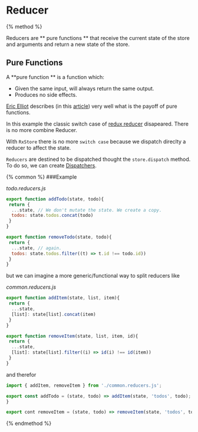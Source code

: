 # Reducer

{% method %}

Reducers are ** pure functions ** that receive the current state of the store and arguments and return a new state of the store. 

## Pure Functions
A **pure function ** is a function which:
 * Given the same input, will always return the same output.
 * Produces no side effects.

[Eric Elliot](https://twitter.com/_ericelliott) describes (in this [article](https://medium.com/javascript-scene/master-the-javascript-interview-what-is-a-pure-function-d1c076bec976)) very well what is the payoff of pure functions.
 
In this example the classic switch case of [redux reducer](https://redux.js.org/basics/reducers#handling-more-actions) disapeared.
There is no more combine Reducer.
 
With `RxStore` there is no more `switch case` because we dispatch direclty a reducer to affect the state.
 
`Reducers` are destined to be dispatched thought the `store.dispatch` method. To do so, we can create [Dispatchers](concepts/actiondispatcher.md).

{% common %}
###Example

_todo.reducers.js_

```js
export function addTodo(state, todo){
 return {
  ...state, // We don't mutate the state. We create a copy.
  todos: state.todos.concat(todo)
 }
}

export function removeTodo(state, todo){
 return {
  ...state, // again. 
  todos: state.todos.filter((t) => t.id !== todo.id))
 }
}
```

but we can imagine a more generic/functional way to split reducers like

_common.reducers.js_
```js
export function addItem(state, list, item){
 return {
  ...state,
  [list]: state[list].concat(item)
 }
}

export function removeItem(state, list, item, id){
 return {
  ...state,
  [list]: state[list].filter((i) => id(i) !== id(item))
 }
}

```

 and therefor
 
 ```js
import { addItem, removeItem } from './common.reducers.js';

export const addTodo = (state, todo) => addItem(state, 'todos', todo);
}

export cont removeItem = (state, todo) => removeItem(state, 'todos', todo, (todo) => todo.id);
```

{% endmethod %}

